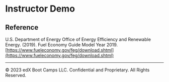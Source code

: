 # Instructor Demo

## Reference

U.S. Department of Energy Office of Energy Efficiency and Renewable Energy. (2019). Fuel Economy Guide Model Year 2019.[https://www.fueleconomy.gov/feg/download.shtml](https://www.fueleconomy.gov/feg/download.shtml)

- - -

© 2023 edX Boot Camps LLC. Confidential and Proprietary. All Rights Reserved.
